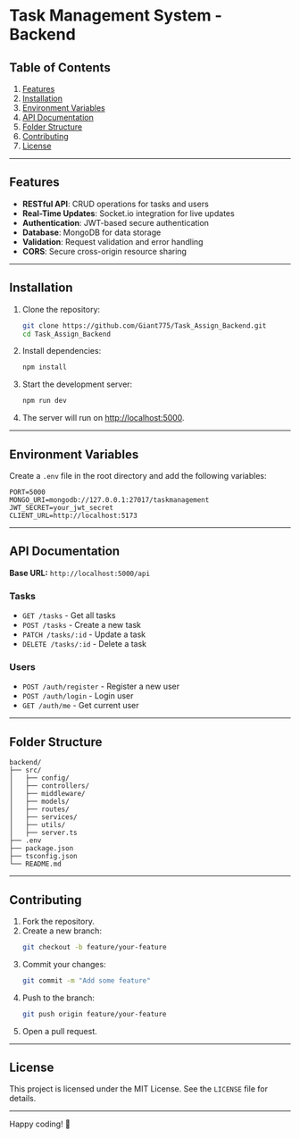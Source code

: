 # Task Management System - Backend

## Table of Contents
1. [Features](#features)
2. [Installation](#installation)
3. [Environment Variables](#environment-variables)
4. [API Documentation](#api-documentation)
5. [Folder Structure](#folder-structure)
6. [Contributing](#contributing)
7. [License](#license)

---

## Features
- **RESTful API**: CRUD operations for tasks and users
- **Real-Time Updates**: Socket.io integration for live updates
- **Authentication**: JWT-based secure authentication
- **Database**: MongoDB for data storage
- **Validation**: Request validation and error handling
- **CORS**: Secure cross-origin resource sharing

---

## Installation

1. Clone the repository:
   ```bash
   git clone https://github.com/Giant775/Task_Assign_Backend.git
   cd Task_Assign_Backend
   ```
2. Install dependencies:
   ```bash
   npm install
   ```
3. Start the development server:
   ```bash
   npm run dev
   ```
4. The server will run on [http://localhost:5000](http://localhost:5000).

---

## Environment Variables

Create a `.env` file in the root directory and add the following variables:

```
PORT=5000
MONGO_URI=mongodb://127.0.0.1:27017/taskmanagement
JWT_SECRET=your_jwt_secret
CLIENT_URL=http://localhost:5173
```

---

## API Documentation

**Base URL:** `http://localhost:5000/api`

### Tasks
- `GET /tasks` - Get all tasks
- `POST /tasks` - Create a new task
- `PATCH /tasks/:id` - Update a task
- `DELETE /tasks/:id` - Delete a task

### Users
- `POST /auth/register` - Register a new user
- `POST /auth/login` - Login user
- `GET /auth/me` - Get current user

---

## Folder Structure

```
backend/
├── src/
│   ├── config/
│   ├── controllers/
│   ├── middleware/
│   ├── models/
│   ├── routes/
│   ├── services/
│   ├── utils/
│   ├── server.ts
├── .env
├── package.json
├── tsconfig.json
└── README.md
```

---

## Contributing

1. Fork the repository.
2. Create a new branch:
   ```bash
   git checkout -b feature/your-feature
   ```
3. Commit your changes:
   ```bash
   git commit -m "Add some feature"
   ```
4. Push to the branch:
   ```bash
   git push origin feature/your-feature
   ```
5. Open a pull request.

---

## License

This project is licensed under the MIT License. See the `LICENSE` file for details.

---

Happy coding! 🚀
